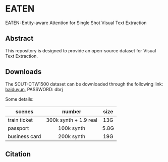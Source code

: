 # EATEN
EATEN: Entity-aware Attention for Single Shot Visual Text Extraction

## Abstract
This repository is designed to provide an open-source dataset for Visual Text Extraction.

## Downloads
The SCUT-CTW1500 dataset can be downloaded through the following link:   
[baiduyun](https://pan.baidu.com/s/1B_1KCQRBmd0xS5R_OHuxPA), PASSWORD: dbrj

Some details:         


|scenes| number | size|
|-------------------|:-------------------:|:---------------------:|
|train ticket | 300k synth + 1.9 real| 13G|  
|passport | 100k synth |5.8G|   
|business card | 200k synth| 19G|   


## Citation

